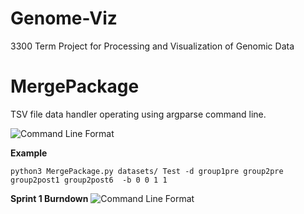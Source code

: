 # Genome-Viz
3300 Term Project for Processing and Visualization of Genomic Data

# MergePackage
TSV file data handler operating using argparse command line.

![Command Line Format](https://cdn.discordapp.com/attachments/215581700556718080/641011410977030154/unknown.png)


**Example**

```
python3 MergePackage.py datasets/ Test -d group1pre group2pre group2post1 group2post6  -b 0 0 1 1 
```

**Sprint 1 Burndown**
![Command Line Format](https://cdn.discordapp.com/attachments/215581700556718080/681399375141928961/unknown.png)

